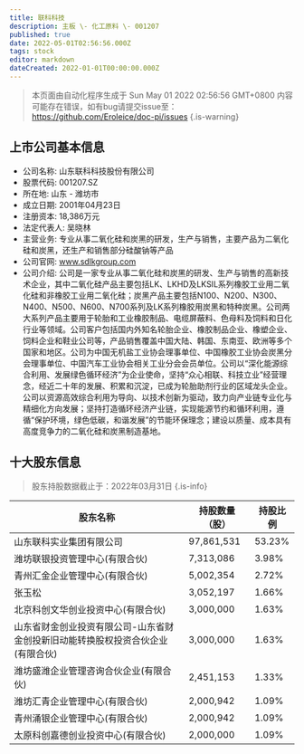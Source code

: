 ```yaml
---
title: 联科科技
description: 主板 \- 化工原料 \- 001207
published: true
date: 2022-05-01T02:56:56.000Z
tags: stock
editor: markdown
dateCreated: 2022-01-01T00:00:00.000Z
---
```


> 本页面由自动化程序生成于 Sun May 01 2022 02:56:56 GMT+0800
> 内容可能存在错误，如有bug请提交issue至：https://github.com/Eroleice/doc-pi/issues
{.is-warning}

## 上市公司基本信息
- 公司名称: 山东联科科技股份有限公司
- 股票代码: 001207.SZ
- 所在地: 山东 - 潍坊市
- 成立日期: 2001年04月23日
- 注册资本: 18,386万元
- 法定代表人: 吴晓林
- 主营业务: 专业从事二氧化硅和炭黑的研发，生产与销售，主要产品为二氧化硅和炭黑，还生产和销售部分硅酸钠等产品
- 公司官网: www.sdlkgroup.com
- 公司介绍: 公司是一家专业从事二氧化硅和炭黑的研发、生产与销售的高新技术企业，其中二氧化硅产品主要包括LK、LKHD及LKSIL系列橡胶工业用二氧化硅和非橡胶工业用二氧化硅；炭黑产品主要包括N100、N200、N300、N400、N500、N600、N700系列及LK系列橡胶用炭黑和特种炭黑。公司两大系列产品主要用于轮胎和工业橡胶制品、电缆屏蔽料、色母料及饲料和日化行业等领域。公司客户包括国内外知名轮胎企业、橡胶制品企业、橡塑企业、饲料企业和鞋业公司等，产品销售覆盖中国大陆、韩国、东南亚、欧洲等多个国家和地区。公司为中国无机盐工业协会理事单位、中国橡胶工业协会炭黑分会理事单位、中国汽车工业协会相关工业分会会员单位。公司以“深化能源综合利用、发展绿色循环经济”为企业使命，坚持“众心相联、科技立业”经营理念，经近二十年的发展、积累和沉淀，已成为轮胎助剂行业的区域龙头企业。公司以资源高效综合利用为导向、以技术创新为驱动，致力向产业链专业化与精细化方向发展；坚持打造循环经济产业链，实现能源节约和循环利用，遵循“保护环境，绿色低碳，和谐发展”的节能环保理念；建设以质量、成本具有高度竞争力的二氧化硅和炭黑制造基地。


## 十大股东信息
> 股东持股数据截止于：2022年03月31日
{.is-info}

| 股东名称 | 持股数量（股） | 持股比例 |
| --- | --- | --- |
| 山东联科实业集团有限公司 | 97,861,531 | 53.23% |
| 潍坊联银投资管理中心(有限合伙) | 7,313,086 | 3.98% |
| 青州汇金企业管理中心(有限合伙) | 5,002,354 | 2.72% |
| 张玉松 | 3,052,197 | 1.66% |
| 北京科创文华创业投资中心(有限合伙) | 3,000,000 | 1.63% |
| 山东省财金创业投资有限公司-山东省财金创投新旧动能转换股权投资合伙企业(有限合伙) | 3,000,000 | 1.63% |
| 潍坊盛潍企业管理咨询合伙企业(有限合伙) | 2,451,153 | 1.33% |
| 潍坊汇青企业管理中心(有限合伙) | 2,000,942 | 1.09% |
| 青州涌银企业管理中心(有限合伙) | 2,000,942 | 1.09% |
| 太原科创嘉德创业投资中心(有限合伙) | 2,000,000 | 1.09% |




